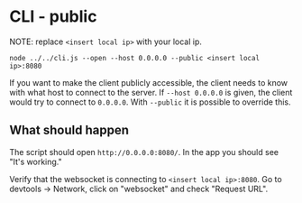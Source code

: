 # CLI - public

NOTE: replace `<insert local ip>` with your local ip.

```shell
node ../../cli.js --open --host 0.0.0.0 --public <insert local ip>:8080
```

If you want to make the client publicly accessible, the client needs to know with
what host to connect to the server. If `--host 0.0.0.0` is given, the client would
try to connect to `0.0.0.0`. With `--public` it is possible to override this.

## What should happen

The script should open `http://0.0.0.0:8080/`. In the app you should see "It's
working."

Verify that the websocket is connecting to `<insert local ip>:8080`. Go to
devtools -> Network, click on "websocket" and check "Request URL".
